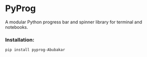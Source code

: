 # PyProg

A modular Python progress bar and spinner library for terminal and notebooks.

### Installation:

```bash
pip install pyprog-Abubakar
```
